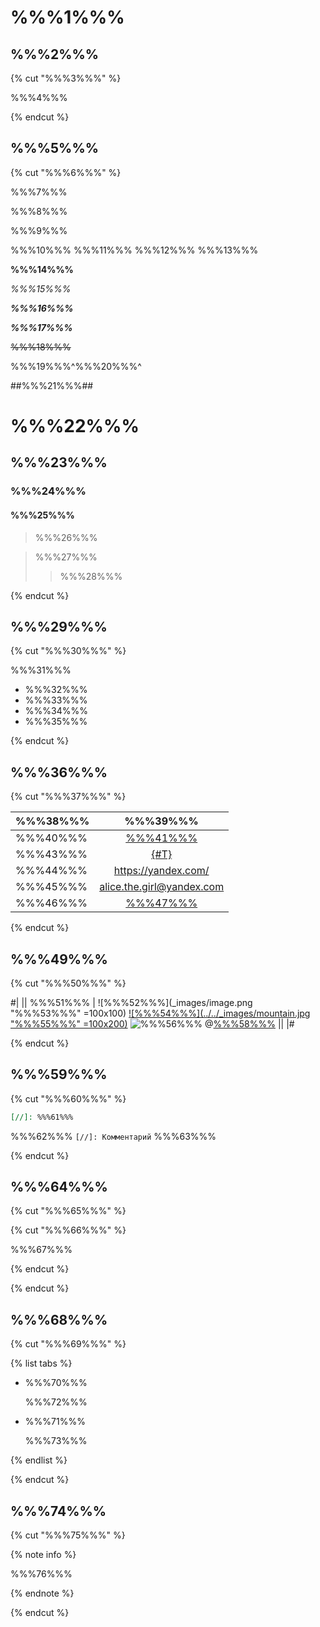 # %%%1%%%

## %%%2%%%

{% cut "%%%3%%%" %}

%%%4%%%

{% endcut %}

## %%%5%%%

{% cut "%%%6%%%" %}

%%%7%%%

%%%8%%%

%%%9%%%

%%%10%%% %%%11%%% %%%12%%% %%%13%%%

**%%%14%%%**

_%%%15%%%_

**_%%%16%%%_**

_**%%%17%%%**_

~~%%%18%%%~~

%%%19%%%^%%%20%%%^

##%%%21%%%##

# %%%22%%%

## %%%23%%%

### %%%24%%%

#### %%%25%%%

> %%%26%%%

> %%%27%%%
>> %%%28%%%

{% endcut %}

## %%%29%%%

{% cut "%%%30%%%" %}

%%%31%%%

- %%%32%%%
- %%%33%%%
- %%%34%%%
- %%%35%%%

{% endcut %}

## %%%36%%%

{% cut "%%%37%%%" %}

| %%%38%%% | %%%39%%% |
| :------ | :-----: |
| %%%40%%% | [%%%41%%%](url "%%%42%%%") |
| %%%43%%% | [{#T}](./index.md) |
| %%%44%%% | <https://yandex.com/> |
| %%%45%%% | <alice.the.girl@yandex.com> |
| %%%46%%% | [%%%47%%%][1] |

{% endcut %}

## %%%49%%%

{% cut "%%%50%%%" %}

#|
|| %%%51%%% |
![%%%52%%%](_images/image.png "%%%53%%%" =100x100)
[![%%%54%%%](../../_images/mountain.jpg "%%%55%%%" =100x200)](https://yandex.com/images/search?text=mountain)
![%%%56%%%][image1]
@[%%%58%%%](video_id) ||
|#

{% endcut %}

## %%%59%%%

{% cut "%%%60%%%" %}

```markdown
[//]: %%%61%%%
```

%%%62%%% `[//]: Комментарий` %%%63%%%

{% endcut %}

## %%%64%%%

{% cut "%%%65%%%" %}

{% cut "%%%66%%%" %}

%%%67%%%

{% endcut %}

{% endcut %}

## %%%68%%%

{% cut "%%%69%%%" %}

{% list tabs %}

- %%%70%%%

  %%%72%%%

- %%%71%%%

  %%%73%%%

{% endlist %}

{% endcut %}

## %%%74%%%

{% cut "%%%75%%%" %}

{% note info %}

%%%76%%%

{% endnote %}

{% endcut %}

[1]: https://yandex.com/ "%%%48%%%"
[image1]: ../../_images/mountain.jpg "%%%57%%%"
